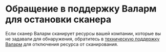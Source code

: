 # Обращение в поддержку Валарм для остановки сканера

Если сканер Валарм сканирует ресурсы вашей компании, которые вы не задавали для обнаружения, обратитесь в [техническую поддержку Валарм](mailto:support@wallarm.com) для отключения ресурса от сканирования.
